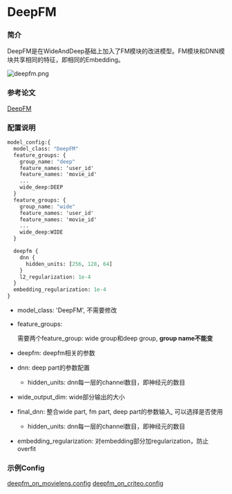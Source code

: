 # DeepFM

### 简介

DeepFM是在WideAndDeep基础上加入了FM模块的改进模型。FM模块和DNN模块共享相同的特征，即相同的Embedding。

![deepfm.png](../../images/models/deepfm.png)

### 参考论文

[DeepFM](https://arxiv.org/abs/1703.04247)

### 配置说明

```protobuf
model_config:{
  model_class: "DeepFM"
  feature_groups: {
    group_name: "deep"
    feature_names: 'user_id'
    feature_names: 'movie_id'
    ...
    wide_deep:DEEP
  }
  feature_groups: {
    group_name: "wide"
    feature_names: 'user_id'
    feature_names: 'movie_id'
    ...
    wide_deep:WIDE
  }

  deepfm {
    dnn {
      hidden_units: [256, 128, 64]
    }
    l2_regularization: 1e-4
  }
  embedding_regularization: 1e-4
}
```

- model_class: 'DeepFM', 不需要修改

- feature_groups:

  需要两个feature_group: wide group和deep group, **group name不能变**

- deepfm:  deepfm相关的参数

- dnn: deep part的参数配置

  - hidden_units: dnn每一层的channel数目，即神经元的数目

- wide_output_dim: wide部分输出的大小

- final_dnn: 整合wide part, fm part, deep part的参数输入, 可以选择是否使用

  - hidden_units: dnn每一层的channel数目，即神经元的数目

- embedding_regularization: 对embedding部分加regularization，防止overfit

### 示例Config

[deepfm_on_movielens.config](../configs/deepfm_on_movielens.config)
[deepfm_on_criteo.config](../configs/deepfm_on_criteo.config)

